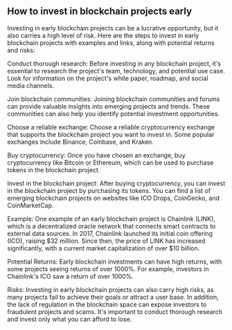 ## How to invest in blockchain projects early 

Investing in early blockchain projects can be a lucrative opportunity, but it also carries a high level of risk. Here are the steps to invest in early blockchain projects with examples and links, along with potential returns and risks:

Conduct thorough research: Before investing in any blockchain project, it's essential to research the project's team, technology, and potential use case. Look for information on the project's white paper, roadmap, and social media channels.

Join blockchain communities: Joining blockchain communities and forums can provide valuable insights into emerging projects and trends. These communities can also help you identify potential investment opportunities.

Choose a reliable exchange: Choose a reliable cryptocurrency exchange that supports the blockchain project you want to invest in. Some popular exchanges include Binance, Coinbase, and Kraken.

Buy cryptocurrency: Once you have chosen an exchange, buy cryptocurrency like Bitcoin or Ethereum, which can be used to purchase tokens in the blockchain project.

Invest in the blockchain project: After buying cryptocurrency, you can invest in the blockchain project by purchasing its tokens. You can find a list of emerging blockchain projects on websites like ICO Drops, CoinGecko, and CoinMarketCap.

Example: One example of an early blockchain project is Chainlink (LINK), which is a decentralized oracle network that connects smart contracts to external data sources. In 2017, Chainlink launched its initial coin offering (ICO), raising $32 million. Since then, the price of LINK has increased significantly, with a current market capitalization of over $10 billion.

Potential Returns: Early blockchain investments can have high returns, with some projects seeing returns of over 1000%. For example, investors in Chainlink's ICO saw a return of over 1000%.

Risks: Investing in early blockchain projects can also carry high risks, as many projects fail to achieve their goals or attract a user base. In addition, the lack of regulation in the blockchain space can expose investors to fraudulent projects and scams. It's important to conduct thorough research and invest only what you can afford to lose.
